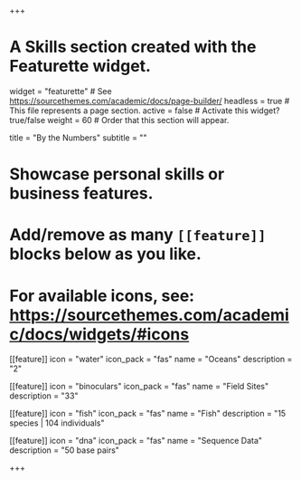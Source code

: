 +++
# A Skills section created with the Featurette widget.
widget = "featurette"  # See https://sourcethemes.com/academic/docs/page-builder/
headless = true  # This file represents a page section.
active = false  # Activate this widget? true/false
weight = 60  # Order that this section will appear.

title = "By the Numbers"
subtitle = ""

# Showcase personal skills or business features.
#
# Add/remove as many `[[feature]]` blocks below as you like.
#
# For available icons, see: https://sourcethemes.com/academic/docs/widgets/#icons

[[feature]]
  icon = "water"
  icon_pack = "fas"
  name = "Oceans"
  description = "2"

[[feature]]
  icon = "binoculars"
  icon_pack = "fas"
  name = "Field Sites"
  description = "33"

[[feature]]
  icon = "fish"
  icon_pack = "fas"
  name = "Fish"
  description = "15 species | 104 individuals"

[[feature]]
  icon = "dna"
  icon_pack = "fas"
  name = "Sequence Data"
  description = "50 base pairs"

+++
